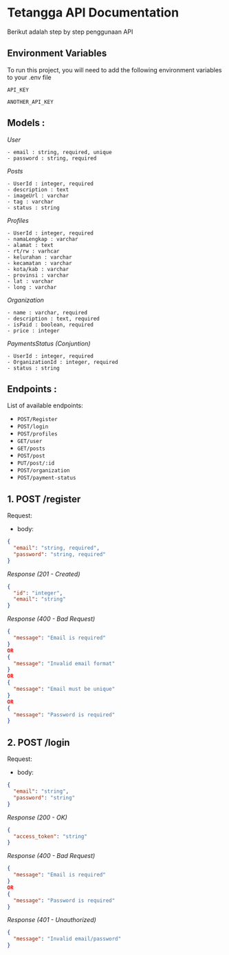 # Tetangga API Documentation
Berikut adalah step by step penggunaan API

## Environment Variables

To run this project, you will need to add the following environment variables to your .env file

`API_KEY`

`ANOTHER_API_KEY`

## Models :

_User_
```
- email : string, required, unique
- password : string, required
```

_Posts_
```
- UserId : integer, required
- description : text
- imageUrl : varchar
- tag : varchar
- status : string
```

_Profiles_
```
- UserId : integer, required​
- namaLengkap : varchar
- alamat : text
- rt/rw : varhcar
- kelurahan : varchar
- kecamatan : varchar
- kota/kab : varchar
- provinsi : varchar
- lat : varchar
- long : varchar
```

_Organization_
```
- name : varchar, required​
- description : text, required​
- isPaid : boolean, required​
- price : integer
```

_PaymentsStatus (Conjuntion)_
```
- UserId : integer, required​
- OrganizationId : integer, required​
- status : string
```

## Endpoints :
List of available endpoints: 

- `POST/Register` 
- `POST/login`
- `POST/profiles`
- `GET/user`
- `GET/posts`
- `POST/post`
- `PUT/post/:id`
- `POST/organization`
- `POST/payment-status`

## 1. POST /register

Request:

- body:
```json
{
  "email": "string, required",
  "password": "string, required"
}
```

_Response (201 - Created)_
```json
{
  "id": "integer",
  "email": "string"
}
```

_Response (400 - Bad Request)_
```json
{
  "message": "Email is required"
}
OR
{
  "message": "Invalid email format"
}
OR
{
  "message": "Email must be unique"
}
OR
{
  "message": "Password is required"
}
```
## 2. POST /login

Request:

- body:
```json
{
  "email": "string",
  "password": "string"
}
```

_Response (200 - OK)_
```json
{
  "access_token": "string"
}
```

_Response (400 - Bad Request)_

```json
{
  "message": "Email is required"
}
OR
{
  "message": "Password is required"
}
```

_Response (401 - Unauthorized)_

```json
{
  "message": "Invalid email/password"
}
```